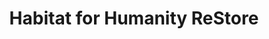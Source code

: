 ---
title: "Habitat for Humanity ReStore"
url: /greenville/habitat-for-humanity-restore/
shop: Gebrauchtwaren
---